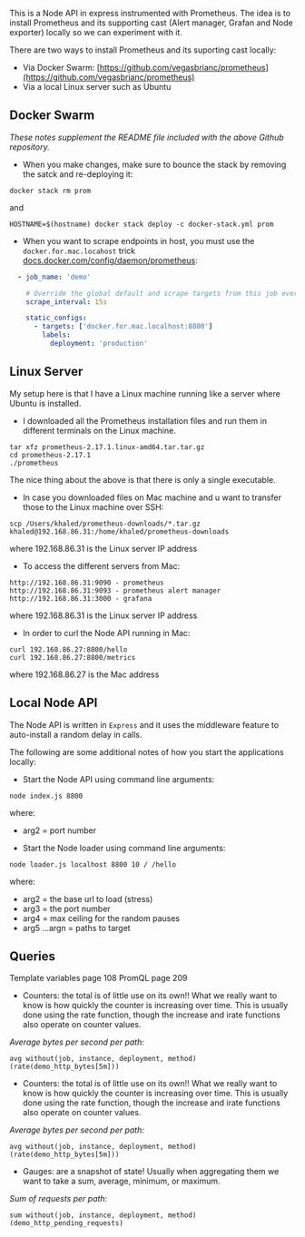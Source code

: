 This is a Node API in express instrumented with Prometheus. The idea is to install Prometheus and its supporting cast (Alert manager, Grafan and Node exporter) locally so we can experiment with it.

There are two ways to install Prometheus and its suporting cast locally:
- Via Docker Swarm: [https://github.com/vegasbrianc/prometheus](https://github.com/vegasbrianc/prometheus)
- Via a local Linux server such as Ubuntu

## Docker Swarm

*These notes supplement the README file included with the above Github repository.*

- When you make changes, make sure to bounce the stack by removing the satck and re-deploying it:

```
docker stack rm prom
```

and 

```
HOSTNAME=$(hostname) docker stack deploy -c docker-stack.yml prom
```

- When you want to scrape endpoints in host, you must use the `docker.for.mac.locahost` trick [docs.docker.com/config/daemon/prometheus](docs.docker.com/config/daemon/prometheus):

```yml
  - job_name: 'demo'

    # Override the global default and scrape targets from this job every 5 seconds.
    scrape_interval: 15s

    static_configs:
      - targets: ['docker.for.mac.localhost:8800']
        labels:
          deployment: 'production'
```

## Linux Server

My setup here is that I have a Linux machine running like a server where Ubuntu is installed. 

- I downloaded all the Prometheus installation files and run them in different terminals on the Linux machine. 

```
tar xfz prometheus-2.17.1.linux-amd64.tar.tar.gz 
cd prometheus-2.17.1
./prometheus
```

The nice thing about the above is that there is only a single executable.

- In case you downloaded files on Mac machine and u want to transfer those to the Linux machine over SSH:

```
scp /Users/khaled/prometheus-downloads/*.tar.gz khaled@192.168.86.31:/home/khaled/prometheus-downloads
```

where 192.168.86.31 is the Linux server IP address

- To access the different servers from Mac:

```
http://192.168.86.31:9090 - prometheus
http://192.168.86.31:9093 - prometheus alert manager
http://192.168.86.31:3000 - grafana
```

where 192.168.86.31 is the Linux server IP address

- In order to curl the Node API running in Mac:

```
curl 192.168.86.27:8800/hello
curl 192.168.86.27:8800/metrics
```

where 192.168.86.27 is the Mac address

## Local Node API

The Node API is written in `Express` and it uses the middleware feature to auto-install a random delay in calls. 

The following are some additional notes of how you start the applications locally:

- Start the Node API using command line arguments: 

```
node index.js 8800
```

where:
  - arg2 = port number 

- Start the Node loader using command line arguments: 

```
node loader.js localhost 8800 10 / /hello
```

where:
  - arg2 = the base url to load (stress)
  - arg3 = the port number
  - arg4 = max ceiling for the random pauses
  - arg5 ...argn = paths to target 

## Queries

Template variables page 108
PromQL page 209

- Counters: the total is of little use on its own!! What we really want to know is how quickly the counter is increasing over time. This is usually done using the rate function, though the increase and irate functions also operate on counter values.

*Average bytes per second per path:*

```
avg without(job, instance, deployment, method) (rate(demo_http_bytes[5m]))
```

- Counters: the total is of little use on its own!! What we really want to know is how quickly the counter is increasing over time. This is usually done using the rate function, though the increase and irate functions also operate on counter values.

*Average bytes per second per path:*

```
avg without(job, instance, deployment, method) (rate(demo_http_bytes[5m]))
```

- Gauges: are a snapshot of state! Usually when aggregating them we want to take a sum, average, minimum, or maximum.

*Sum of requests per path:*

```
sum without(job, instance, deployment, method) (demo_http_pending_requests)
```



